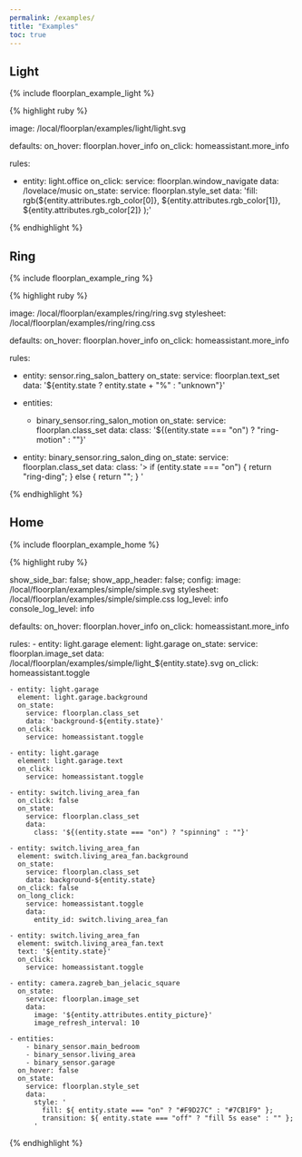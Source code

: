 ```yaml
---
permalink: /examples/
title: "Examples"
toc: true
---
```


## Light

{% include floorplan_example_light %}

{% highlight ruby %}

image: /local/floorplan/examples/light/light.svg

defaults:
  on_hover: floorplan.hover_info
  on_click: homeassistant.more_info

rules:
  - entity: light.office
    on_click:
      service: floorplan.window_navigate
      data: /lovelace/music
    on_state:
      service: floorplan.style_set
      data: 'fill: rgb(${entity.attributes.rgb_color[0]},
                        ${entity.attributes.rgb_color[1]},
                        ${entity.attributes.rgb_color[2]}
                      );'

{% endhighlight %}

## Ring

{% include floorplan_example_ring %}

{% highlight ruby %}

image: /local/floorplan/examples/ring/ring.svg
stylesheet: /local/floorplan/examples/ring/ring.css

defaults:
  on_hover: floorplan.hover_info
  on_click: homeassistant.more_info

rules:
  - entity: sensor.ring_salon_battery
    on_state:
      service: floorplan.text_set
      data: '${entity.state ? entity.state + "%" : "unknown"}'

  - entities:
      - binary_sensor.ring_salon_motion
    on_state:
      service: floorplan.class_set
      data:
        class: '${(entity.state === "on") ? "ring-motion" : ""}'

  - entity: binary_sensor.ring_salon_ding
    on_state:
      service: floorplan.class_set
      data:
        class: '>
          if (entity.state === "on") {
            return "ring-ding";
          }
          else {
            return "";
          }
          '

{% endhighlight %}

## Home

{% include floorplan_example_home %}

{% highlight ruby %}

show_side_bar: false;
show_app_header: false;
config:
  image: /local/floorplan/examples/simple/simple.svg
  stylesheet: /local/floorplan/examples/simple/simple.css
  log_level: info
  console_log_level: info

  defaults:
    on_hover: floorplan.hover_info
    on_click: homeassistant.more_info

  rules:
    - entity: light.garage
      element: light.garage
      on_state:
        service: floorplan.image_set
        data: /local/floorplan/examples/simple/light_${entity.state}.svg
      on_click: homeassistant.toggle

    - entity: light.garage
      element: light.garage.background
      on_state:
        service: floorplan.class_set
        data: 'background-${entity.state}'
      on_click:
        service: homeassistant.toggle
        
    - entity: light.garage
      element: light.garage.text
      on_click:
        service: homeassistant.toggle

    - entity: switch.living_area_fan
      on_click: false
      on_state:
        service: floorplan.class_set
        data:
          class: '${(entity.state === "on") ? "spinning" : ""}'

    - entity: switch.living_area_fan
      element: switch.living_area_fan.background
      on_state:
        service: floorplan.class_set
        data: background-${entity.state}
      on_click: false
      on_long_click:
        service: homeassistant.toggle
        data:
          entity_id: switch.living_area_fan

    - entity: switch.living_area_fan
      element: switch.living_area_fan.text
      text: '${entity.state}'
      on_click:
        service: homeassistant.toggle

    - entity: camera.zagreb_ban_jelacic_square
      on_state:
        service: floorplan.image_set
        data:
          image: '${entity.attributes.entity_picture}'
          image_refresh_interval: 10

    - entities:
        - binary_sensor.main_bedroom
        - binary_sensor.living_area
        - binary_sensor.garage
      on_hover: false
      on_state:
        service: floorplan.style_set
        data:
          style: '
            fill: ${ entity.state === "on" ? "#F9D27C" : "#7CB1F9" };
            transition: ${ entity.state === "off" ? "fill 5s ease" : "" };
          '

{% endhighlight %}
